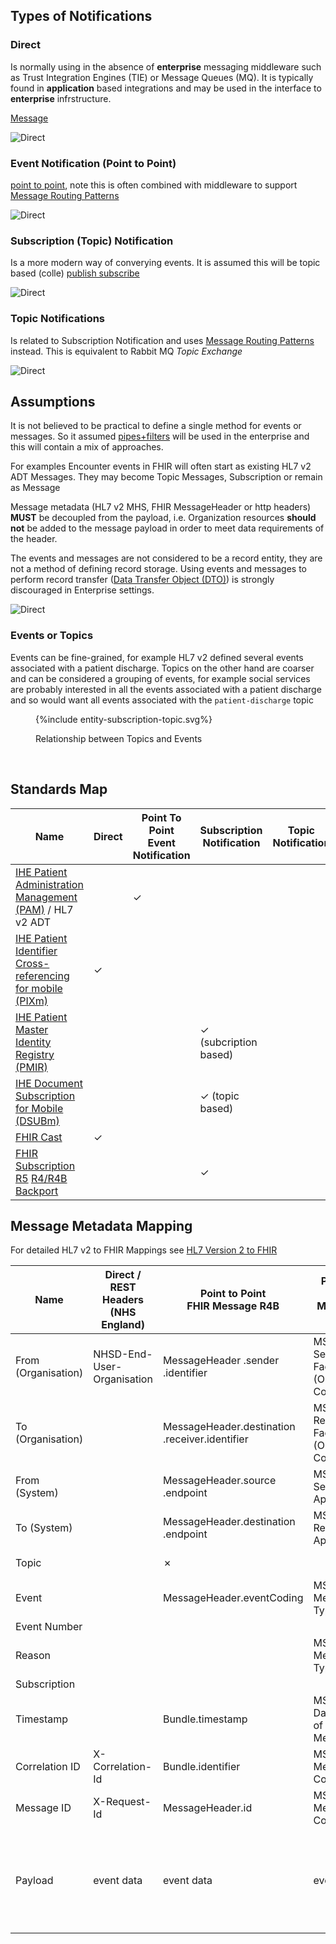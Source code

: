

## Types of Notifications

### Direct

Is normally using in the absence of **enterprise** messaging middleware such as Trust Integration Engines (TIE) or Message Queues (MQ).
It is typically found in **application** based integrations and may be used in the interface to **enterprise** infrstructure.

[Message](https://www.enterpriseintegrationpatterns.com/patterns/messaging/Message.html)

<img style="max-width: 50%" alt="Direct" src="events-direct.png"/>
<br clear="all"/>



### Event Notification (Point to Point)

[point to point](https://www.enterpriseintegrationpatterns.com/patterns/messaging/PointToPointChannel.html), note this is often combined with middleware to support  [Message Routing Patterns](https://www.enterpriseintegrationpatterns.com/patterns/messaging/MessageRoutingIntro.html) 

<img style="max-width: 50%" alt="Direct" src="events-direct.png"/>
<br clear="all"/>

### Subscription (Topic) Notification

Is a more modern way of converying events. It is assumed this will be topic based (colle)
[publish subscribe](https://www.enterpriseintegrationpatterns.com/patterns/messaging/PublishSubscribeChannel.html)

<img style="max-width: 50%" alt="Direct" src="events-subscription.png"/>
<br clear="all"/>

### Topic Notifications

Is related to Subscription Notification and uses [Message Routing Patterns](https://www.enterpriseintegrationpatterns.com/patterns/messaging/MessageRoutingIntro.html) instead.
This is equivalent to Rabbit MQ *Topic Exchange*

<img style="max-width: 50%" alt="Direct" src="events-topic.png"/>
<br clear="all"/>

## Assumptions

It is not believed to be practical to define a single method for events or messages. So it assumed [pipes+filters](https://www.enterpriseintegrationpatterns.com/patterns/messaging/PipesAndFilters.html) will be used in the enterprise and this will contain a mix of approaches.

For examples Encounter events in FHIR will often start as existing HL7 v2 ADT Messages. They may become Topic Messages, Subscription or remain as Message

Message metadata (HL7 v2 MHS, FHIR MessageHeader or http headers) **MUST** be decoupled from the payload, i.e. Organization resources **should not** be added to the message payload in order to meet data requirements of the header.

The events and messages are not considered to be a record entity, they are not a method of defining record storage. Using events and messages to perform record transfer ([Data Transfer Object (DTO)](https://martinfowler.com/eaaCatalog/dataTransferObject.html)) is strongly discouraged in Enterprise settings.

<img style="max-width: 50%" alt="Direct" src="events-pipes.png"/>
<br clear="all"/>

### Events or Topics

Events can be fine-grained, for example HL7 v2 defined several events associated with a patient discharge. Topics on the other hand are coarser and can be considered a grouping of events, for example social services are probably interested in all the events associated with a patient discharge and so would want all events associated with the `patient-discharge` topic 

<figure>
{%include entity-subscription-topic.svg%}
<p id="fX.X.X.X-X" class="figureTitle">Relationship between Topics and Events</p>
</figure>
<br clear="all">

## Standards Map

| Name                                                                                                           | Direct    | Point To Point <br/> Event Notification | Subscription Notification               | Topic Notification |
|----------------------------------------------------------------------------------------------------------------|-----------|-----------------------------------------|-----------------------------------------|--------------------|
| [IHE Patient Administration Management (PAM)](https://profiles.ihe.net/ITI/TF/Volume1/ch-14.html) / HL7 v2 ADT |           | &#10003;                                |                                         |                    |
| [IHE Patient Identifier Cross-referencing for mobile (PIXm)](https://profiles.ihe.net/ITI/PIXm/index.html)     | &#10003;  |                                         |                                         |                    |
| [IHE Patient Master Identity Registry (PMIR)](https://profiles.ihe.net/ITI/PMIR/)                              |           |                                         | &#10003; (subcription based) |                    |
| [IHE Document Subscription for Mobile (DSUBm)](https://profiles.ihe.net/ITI/DSUBm/index.html)                  |           |                                         | &#10003; (topic based)                  |                    |
| [FHIR Cast](https://fhircast.org/) |  &#10003; |                                         |                                         |                    |
| [FHIR Subscription R5](https://hl7.org/fhir/R5/subscriptions.html) [R4/R4B Backport](https://build.fhir.org/ig/HL7/fhir-subscription-backport-ig/index.html)          |                       |                                         | &#10003;                                |                    |


## Message Metadata Mapping

For detailed HL7 v2 to FHIR Mappings see [HL7 Version 2 to FHIR](https://build.fhir.org/ig/HL7/v2-to-fhir/ConceptMap-segment-msh-to-messageheader.html)

| Name                | Direct / REST Headers (NHS England) | Point to Point <br/> FHIR Message R4B          | Point to Point <br/> MSH HL7 v2     | Topic Notification <br/>  FHIR Message R4B                                                     | Subscription Notification <br/>FHIR Subscription R4B | Point to Point MESH <br/> REST Headers | Subscription MNS <br/> Cloudwatch                                                   |
|---------------------|-------------------------------------|------------------------------------------------|-------------------------------------|------------------------------------------------------------------------------------------------|------------------------------------------------------|----------------------------------------|-------------------------------------------------------------------------------------|
| From (Organisation) | NHSD-End-User-Organisation          | MessageHeader .sender .identifier              | MSH-4 Sending Facility (ODS Code)   | MessageHeader.sender .identifier                                                               |                                                      |                                        |                                                                                     |   
| To (Organisation)   |                                     | MessageHeader.destination .receiver.identifier | MSH-6 Receiving Facility (ODS Code) | MessageHeader.destination .receiver.identifier                                                 |                                                      |                                        |                                                                                     |    
| From (System)       |                                     | MessageHeader.source .endpoint                 | MSH-3 Sending Application           | MessageHeader.source .endpoint                                                                 |                                                      | mex-from                               | source                                                                              |
| To (System)         |                                     | MessageHeader.destination .endpoint            | MSH-5 Receiving Application         | MessageHeader.destination .endpoint                                                            |                                                      | mex-to                                 |                                                                                     |
| Topic               |                                     | &#10007;                                       |                                     | eventUri (SubscriptionTopic)                                                                   | SubscriptionStatus.topic                             |                                        | subject?                                                                            |         
| Event               |                                     | MessageHeader.eventCoding                      | MSH-9 Message Type                  | &#10007;                                                                                       |                                                      | mex-workflowid                         | type?                                                                               |
| Event Number        |                                     |                                                |                                     |                                                                                                | SubscriptionStatus.notificationEvent                 |                                        |                                                                                     |
| Reason              |                                     |                                                | MSH-9 Message Type                  | MessageHeader.reason ([hl7v2 events](https://terminology.hl7.org/6.0.2/ValueSet-v2-0003.html)) |                                                      |                                        |                                                                                     |
| Subscription        |                                     |                                                |                                     |                                                                                                | SubscriptionStatus.subscription                      |                                        |                                                                                     |
| Timestamp           |                                     | Bundle.timestamp                               | MSH-7 Date/Time of Message          | Bundle .timestamp                                                                              | SubscriptionStatus.notificationEvent .timestamp      |                                        | time                                                                                | 
| Correlation ID      | X-Correlation-Id                    | Bundle.identifier                              | MSH-10 Message Control ID           | Bundle .identifier                                                                             |                                                      | mex-localid                            |                                                                                     |
| Message ID          | X-Request-Id                        | MessageHeader.id                               | MSH-10 Message Control ID           | MessageHeader .id                                                                              |                                                      | mex-messageid                          | id                                                                                  |
| Payload             | event data                          | event data                                     | event data                          | event data (and referenced event?)                                                             | event data (and referenced event)                    | event data                             | event reference (dataref but cloud watch also support data, is this filter in MNS?) |
